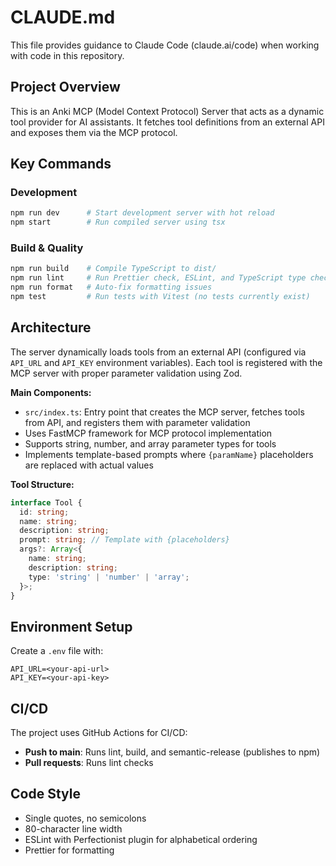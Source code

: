 # CLAUDE.md

This file provides guidance to Claude Code (claude.ai/code) when working with code in this repository.

## Project Overview

This is an Anki MCP (Model Context Protocol) Server that acts as a dynamic tool provider for AI assistants. It fetches tool definitions from an external API and exposes them via the MCP protocol.

## Key Commands

### Development

```bash
npm run dev      # Start development server with hot reload
npm start        # Run compiled server using tsx
```

### Build & Quality

```bash
npm run build    # Compile TypeScript to dist/
npm run lint     # Run Prettier check, ESLint, and TypeScript type checking
npm run format   # Auto-fix formatting issues
npm test         # Run tests with Vitest (no tests currently exist)
```

## Architecture

The server dynamically loads tools from an external API (configured via `API_URL` and `API_KEY` environment variables). Each tool is registered with the MCP server with proper parameter validation using Zod.

**Main Components:**

- `src/index.ts`: Entry point that creates the MCP server, fetches tools from API, and registers them with parameter validation
- Uses FastMCP framework for MCP protocol implementation
- Supports string, number, and array parameter types for tools
- Implements template-based prompts where `{paramName}` placeholders are replaced with actual values

**Tool Structure:**

```typescript
interface Tool {
  id: string;
  name: string;
  description: string;
  prompt: string; // Template with {placeholders}
  args?: Array<{
    name: string;
    description: string;
    type: 'string' | 'number' | 'array';
  }>;
}
```

## Environment Setup

Create a `.env` file with:

```
API_URL=<your-api-url>
API_KEY=<your-api-key>
```

## CI/CD

The project uses GitHub Actions for CI/CD:

- **Push to main**: Runs lint, build, and semantic-release (publishes to npm)
- **Pull requests**: Runs lint checks

## Code Style

- Single quotes, no semicolons
- 80-character line width
- ESLint with Perfectionist plugin for alphabetical ordering
- Prettier for formatting

